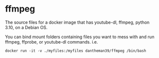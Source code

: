 # ffmpeg

The source files for a docker image that has youtube-dl, ffmpeg, python 3.10, on a Debian OS.

You can bind mount folders containing files you want to mess with and run ffmpeg, ffprobe,
or youtube-dl commands. i.e.

`docker run -it -v ./myfiles:/myfiles dantheman39/ffmpeg /bin/bash`
